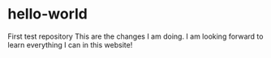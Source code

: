 # hello-world
First test repository
This are the changes I am doing. I am looking forward to learn everything I can in this website!
